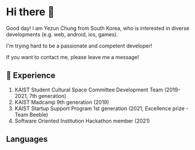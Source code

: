 # Hi there 👋

Good day! I am Yezun Chung from South Korea, who is interested in diverse developments (e.g. web, android, ios, games).

I'm trying hard to be a passionate and competent developer!

If you want to contact me, please leave me a message!

## 💼 Experience 
1. KAIST Student Cultural Space Committee Development Team (2019-2021, 7th generation)
2. KAIST Madcamp 9th generation (2019)
3. KAIST Startup Support Program 1st generation (2021, Excellence prize - Team Beeble)
4. Software Oriented Institution Hackathon member (2021)

## Languages 
